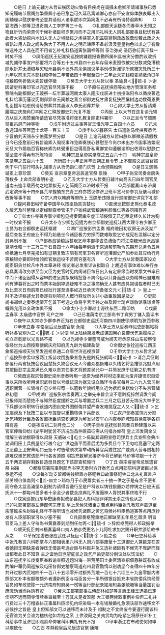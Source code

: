 <!-- { "loadSidebar": true } -->
　　○是日  上谕元辅方从哲曰朕因动火致有目疾尚在调摄未愈卿所请诸事朕已悉知况履端节届阁务繁重卿小恙已愈岂可久延私寓谅卿心亦自不安宜仰体朕衷即出入阁辅理以慰朕眷倚至意其请用人诸事朕即次第简发不必再有所请特谕卿知
　　○宴海西卜颜等卫进贡夷人工孛罗等三十名
　　○礼部题天运繇冬而春草木无知之物且忻忻向荣柰何于候补诸臣积岁累月而不之用耶礼科无人则礼部废事且杞忧有甚此者大盗劫掠内地如入无人之境延绥之虏挟赏入犯盖窃窥朝政故敢蠢动若此政之大者孰过用人政之阙失孰大于不用人古之明君谏臣不备必汲汲皇皇物色以求之宁有散馆选补之人具在而不用者乞补礼科杨道寅张国祥等则  圣治弥光  圣历弥衍真千载一时矣不报
　　○凤阳巡抚王纪淮安巡按姚镛题报查勘所属州县被灾分数酌议改折减免蠲停事宜户部覆将六合等五十五州县四十五年存留米麦照依被灾分数减免漕粮除永折并无漕粮与灾轻州县俱不议外其余俱照议单事例改折淮徐所属被灾处所三十九年以前未完本部钱粮停候二年带徵四十年起至四十三年止未完钱粮麦熟徵角□羊屯粮照例折徵未完暂缓停徵
　　○癸丑大学士方从哲以奉  圣谕具＜锍-釒＞谢因请吏科署印官以完选官尽凭事不报
　　○予原任巡抚挟西等处地方赞理军务都察院右副都御史王璇祭一坛半葬璇河南太康人隆庆戊辰进士初授滋阳令以循良著选礼科给事历藩议宪副郧郢宣云间赖之晋佥都御史抚甘肃复抚狭西屡树边功数荷恩赉礼臣援军功恩例请给祭葬并其妻淑人李氏祔葬并祭
　　○乙卯大学士方从哲请乘履端之庆施角□羊网之仁释放御史刘光复不报
　　○丙辰  上以大节在迩复谕元辅方从哲入阁赞襄所请选官尽凭事准将张孔教复除吏科署印
　　○以正旦令节颁赐辅臣吊屏门神等物
　　○戊午附选过主事等官王惟光等二百四十六员
　　○己未急选知州等官蓝士龙等一百五十员　　○庚申以岁暮祭告  太庙遣驸马侯拱宸恭代宁晋伯刘天锡东宁伯蕉梦熊分献
　　○是日  上谕元辅方从哲曰朕以卿微恙请假数日今已痊愈前已有旨谕卿入阁视事昨览卿奏朕心甚慰至今尚尔未出方今国事浩繁况元旦大节届临百官称庆卿为转弼重臣岂得高卧私寓卿宜仰遵屡谕即出佐理以慰朕伫望至意不得再有托陈特谕
　　明神宗显皇帝实录卷之五百六十四
　明神宗显皇帝实录卷之五百六十五
　　万历四十六年正月辛酉朔正旦令节  上不御殿文武百官照例于午门前行叩头礼辅臣方从哲仍诣仁德门庆贺  上命颁赐如例
　　○是日又颁赐辅臣上尊珍馔
　　○癸亥  宣宗章皇帝忌辰遣官祭  景陵
　　○甲子尚宝司奏金牌失落数多  上命兵部查明补造
　　○乙丑大学士方从哲奏旧辅叶向高去已四年同官吴道南去逾半载密勿之地票拟无人乞简阁臣以济时艰不报
　　○兵部覆奏山东济属武定滨州等十四州县荒旱蝗蝻东兖青三府亦然议停济卫班军宽马价参罚及俵马减价改折等事不报
　　○宗人府以韩府等府所上  玉牒册违限当行巡按御史详究下礼部
　　○提问慕田峪守备李国华以按臣劾其贪婪也
　　○直隶巡按御史熊化奏屯政久敝乞及时整理以定经制查参管屯千户张纯武管粮通判颜惟仁等各罚降有差
　　○丁卯太仆寺署寺事少卿包见捷奏冏库空虚工部侵借无已乞亟定经久长计勿狥一时权宜不报
　　○升太仆寺少卿包见捷为右佥都御史巡抚江西大理寺右少卿王士昌为右佥都御史巡抚福建
　　○湖广巡按彭宗孟奏  福府赡田初议原无派及湖广最后查各王府废业不得乃始悬坐今诸臣极力穷摉而数难取盈乞守成宪杜滥觞以定分封典制不报　　○户部奏昌镇粮运甚艰乞命本部移咨总漕衙门将江南粳米应派昌镇奠靖仓粮一十三万三千石自四十六年始每年俱派于京通帮前勒令先期开兑务令五月终抵通七月尽完报如有愆期复致冻阻有司军卫各官听巡漕御史严加参处其应给行月等粮银亦要即时给领庶官旗运役不苦而穷塞有济
　　○大学士方从哲奏国家设立阁臣职典丝纶凡中外本章进经  御览者必发看详议拟取自  上裁遇有事体难以奉行亦必具奏请改务求至当又臣为史官时见内阁诸臣每日出入有定晷缘当时发票文书率日中而下诸臣因得从容审酌进呈票拟既精批答不爽今臣以只身而应众务精神已自难周间有薄暮将出之时而票本始到猝遇疑难不决之事商确无人甚有应具揭请裁者时已无及比至次日而前票已经批行遂至误事如近日承天守备张文元＜锍-釒＞  皇上一时不及详察遽允其奏遂将别项犯人概行释放所关非小故臣敢因是及之
　　○吏部尚书郑继之奏泰运肇开乞首下考选之命将李若圭孙之益及顾士琦卢谦散馆暴谦贞等概赐允用以全政体俱不报
　　○命太仆寺少卿赵士谔往东西二路印烙
　　○戊辰孟春享  太庙遣中官祭  司户之神
　　○己巳准荫南京工部尚书丁宾男丁镛入监读书
　　○庚午以太常寺少卿李养正为右佥都御史巡抚河南四川副使徐顺明为狭西参政
　　○辛未立春  孝恪皇后忌辰遣官祭  永陵
　　○大学士方从哲奏昨见吏部揭帖将听补各官别为三＜锍-釒＞以便  皇上陆续简发老成谋国用心良苦伏乞乘履端之初立奋乾断以光言路不报
　　○以光禄寺少卿董可威为顺天府丞原任山东按察使张经世为山西按察使鹤庆府知府周九龄为福建盐使
　　○命御史张铨巡按江西王象恒巡按顺天张至发巡视京通二仓唐世济巡视京营
　　○壬申大学士方从哲言湖广巡按彭宗孟申报两江叛苗攻围施秉甚急先是黔抚张鹤鸣＜锍-釒＞请合兵征剿部覆行两省抚按会议因楚抚久缺会议无人今苖众猖獗难以久稽乞将会推徐兆魁点用其按臣彭宗孟差满已久难以责其任事乞将题差吴允中一并简发庶于征剿之机有济
　　○癸酉巡视京营御史梁州彦奏听用一途原为储养将材迩来反为废弁捷径职自受事以来所收听用世职武科皆以号纸试录为据又设立循环令各官每月三六九入营习射遇职阅营一长皆得自见岁终应荐一以箭数年貌听用久近为据庶良楛攸分不失京营储养初意
　　○甲戌湖广巡按彭宗孟奏两江之举先奉旨会议不意黔抚猝然调发今闻已报师期而楚绝不与知然臣度援黔之兵与增置之兵二三月之后且苦无饷况大举乎乞下兵部议听职转行该道内图自完外图御侮并望严查发难挑寇之人又＜锍-釒＞乞定庙谟及下抚按二臣以专提督以重勘核俱下兵部议
　　○乙亥户部奏宣饷万分缺乏乞特敕计臣及各省直抚臣清查积逋速为解发以安军心内查参胙城知县徐震等各罚降有差
　　○是夜亥初二刻月食二分　　○丙子贵州巡抚张鹤鸣奏自黔建藩以来官军俸粮仰给川湖平时犹苦不济况当苗仲匪茹征需从何措办仰荷  皇上沛发冏金又借解三省饷银职得以肃将  天威破＜屯土＞捣巢其调用宣慰司猡兵土兵查照会典川湖调用田土兵例量给行粮今定广洪边虽平而善后尤为多费且今下卫匀哈高塞平定两江恶苗上卫安菁毛口云坠不时告儆须次第举动所募官兵或住定广或调入营与贼相持遽难议撤乞敕该部严行各省遵照  明旨充数解发接济今将已解到马价等项银一十万五千两支销存剩数目造册具题乞下该部查核施行
　　○丁丑  英宗睿皇帝忌辰遣官祭  裕陵
　　○都察院署院事刑部尚书李志奏时方开泰乞立点用部院科道诸臣以保泰运不报
　　○议每岁动支留都铸钱银置办祭祀牲口故事祭祀牲口北从礼曹赴户部关领价值南则＜监-皿立＞珰每月于市民鬻卖者三十抽一供之于是有言不便者而守备太监高涌坚以旧制为请得旨遵行至是户科议以铸钱银置办若停铸之日应天巡抚派十一郡每州邑多者十余金少者数金庶典礼不废而神人胥悦其事终格不行
　　○戊寅巡按山东毕懋康奏拟改邹县犯人周科抵罪详其无杀之情也从之
　　○己卯礼部署部事左侍郎何宗彦言  皇上念候凭诸臣之苦点用科臣张孔教欢声载道至宗藩懿亲名封婚礼经年不得所请岂减候凭诸臣之苦乞将候补科臣杨道寅等点用庶抄发有人臣部职掌可以少塞不报　　○兵部奏枢筦重地正卿缺至五年恳乞亟涣  明旨容臣马上差人守催尚书黄嘉善刻期到任勿再＜锍-釒＞辞庶枢筦得人邦政振举
　　○顺天抚臣刘曰梧奏喜峰口夷人伯彦秃更名卜儿阿杜求加赏赐升职并颁给敕书从之
　　○革保定游击张应武任以抚臣＜锍-釒＞劾之也
　　○辛巳吏科给事中张孔教言六科职掌与六部相表里六科无人则六部事废至十三道御史人兼数差在差者弛担无期缺差者弹压无借是考选台臣与科臣并急又选补诸臣有不候凭不陛辞而径出都者此日不知尊  主之谊他日岂望庇民之政乞严谕吏部分别议处以饬法纪
　　○山东巡抚李长庚奏臣奉敕谕查照近题沿海一带荒芜田土委官清查招佃恳耕既有收成酌编户藉仍同巡按及屯田各御史稽察司道府州县官勤惰以别劝惩今查得四十四年分共开过额内荒地四千一百八十五顷零开过额外荒地一百七十六顷三十九亩零额内者照部文补本省额粮额外者遵新例臣与屯臣各分一半所徵银谷抵充本省防倭兵饷经管官员如布政使陈一元济南府知府吴一栻等当行部纪录擢用知县张毓塘等当量加罚治庶激劝当而兵饷有资
　　○癸未工部署部事左侍郎林如楚等言惠王桂王选婚已定佳期不远而冏寺借牍奉旨裁至十万其未足者暂那  大工银两候取事例补偿但二礼并行费过三十万稽查紏正事属科臣顷见内织染局一本有钱粮婚礼急须该部作速移文不必候抄之旨是  皇上但知部文可以速移而未计及于  祖制之不宜终废今要遵行而该科无官谁为关会谁为稽核他如龙袍之系  上供改叚之关夷赏均为吃紧乞将原任听补工科给事中范济世即赐俞命俾署科印典礼有光不报
　　○甲申浙江右布政使何如申以疾致仕
　　○乙酉  孝静毅皇后忌辰遣官祭  康陵
